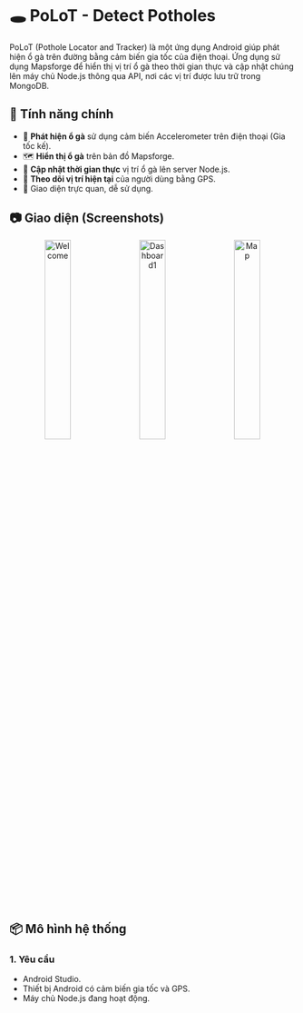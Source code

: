 # 🕳️ PoLoT - Detect Potholes

PoLoT (Pothole Locator and Tracker) là một ứng dụng Android giúp phát hiện ổ gà trên đường bằng cảm biến gia tốc của điện thoại. Ứng dụng sử dụng Mapsforge để hiển thị vị trí ổ gà theo thời gian thực và cập nhật chúng lên máy chủ Node.js thông qua API, nơi các vị trí được lưu trữ trong MongoDB.

## 🚀 Tính năng chính

- 📡 **Phát hiện ổ gà** sử dụng cảm biến Accelerometer trên điện thoại (Gia tốc kế).
- 🗺️ **Hiển thị ổ gà** trên bản đồ Mapsforge.
- 🔁 **Cập nhật thời gian thực** vị trí ổ gà lên server Node.js.
- 🧭 **Theo dõi vị trí hiện tại** của người dùng bằng GPS.
- 🧩 Giao diện trực quan, dễ sử dụng.

## 📷 Giao diện (Screenshots)
<p align="center">
  <img src="https://github.com/user-attachments/assets/991673e4-7c63-4577-bf6d-64a124443752" alt="Welcome" width="30%" />
  &nbsp;&nbsp;
  <img src="https://github.com/user-attachments/assets/f3925c75-ccea-4510-b020-bddd2544b59f" alt="Dashboard1" width="30%" />
  &nbsp;&nbsp;
  <img src="https://github.com/user-attachments/assets/d90d24a3-73de-4a80-bd88-e4bedcd6bc52" alt="Map" width="30%" />
</p>

## 📦 Mô hình hệ thống

### 1. Yêu cầu

- Android Studio.
- Thiết bị Android có cảm biến gia tốc và GPS.
- Máy chủ Node.js đang hoạt động.
